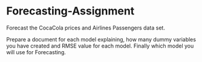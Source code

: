 # Forecasting-Assignment

Forecast the CocaCola prices and Airlines Passengers data set.

Prepare a document for each model explaining, how many dummy variables you have created and RMSE value for each model.
Finally which model you will use for Forecasting.
